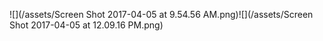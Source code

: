 ![](/assets/Screen Shot 2017-04-05 at 9.54.56 AM.png)![](/assets/Screen Shot 2017-04-05 at 12.09.16 PM.png)

